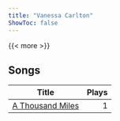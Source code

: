 ```yaml
---
title: "Vanessa Carlton"
ShowToc: false
---
```


{{< more >}}

## Songs
Title | Plays 
----- | -----: 
[A Thousand Miles](/songs/a-thousand-miles) | 1

